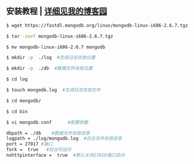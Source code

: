 ## 安装教程 | [详细见我的博客园](http://www.cnblogs.com/dirkhe/p/6847898.html)
``` Bash
$ wget https://fastdl.mongodb.org/linux/mongodb-linux-i686-2.6.7.tgz
```

``` Bash
$ tar -zxvf mongodb-linux-i686-2.6.7.tgz  
```

``` Bash
$ mv mongodb-linux-i686-2.6.7 mongodb 
```

``` Bash
$ mkdir -p  ./log  #生成日志存放位置
```

``` Bash
$ mkdir -p  ./db  #数据文件存放位置
```

``` Bash
$ cd log  
```

``` Bash
$ touch mongodb.log  #生成日志存放文件
```

``` Bash
$ cd mongodb/  
```

``` Bash
$ cd bin 
```

``` Bash
$ vi mongodb.conf      #配置参数
```

``` Bash
dbpath = ./db    #数据文件存放目录
logpath = ./log/mongodb.log  #日志文件存放目录
port = 27017 #端口
fork =  true   #后台可运行
nohttpinterface =  true  #默认关闭27018端口访问
```

